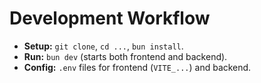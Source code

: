 # Development Workflow

  * **Setup:** `git clone`, `cd ...`, `bun install`.
  * **Run:** `bun dev` (starts both frontend and backend).
  * **Config:** `.env` files for frontend (`VITE_...`) and backend.
